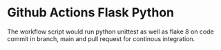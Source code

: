 # Github Actions Flask Python

The workflow script would run python unittest as well as flake 8 on code commit in branch, main and pull request for continous integration.
